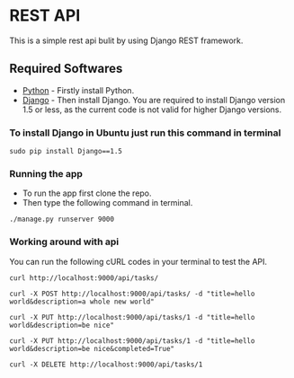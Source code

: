 # REST API
This is a simple rest api bulit by using Django REST framework.
## Required Softwares
* [Python](https://www.python.org/downloads/) - Firstly install Python. 
* [Django](https://www.djangoproject.com/download/) - Then install Django.
You are required to install Django version 1.5 or less, as the current code is not valid for higher Django versions.
### To install Django in Ubuntu just run this command in terminal
```
sudo pip install Django==1.5
```

### Running the app
* To run the app first clone the repo.
* Then type the following command in terminal.
```
./manage.py runserver 9000
```

### Working around with api
You can run the following cURL codes in your terminal to test the API.
```
curl http://localhost:9000/api/tasks/

curl -X POST http://localhost:9000/api/tasks/ -d "title=hello world&description=a whole new world"

curl -X PUT http://localhost:9000/api/tasks/1 -d "title=hello world&description=be nice"

curl -X PUT http://localhost:9000/api/tasks/1 -d "title=hello world&description=be nice&completed=True"

curl -X DELETE http://localhost:9000/api/tasks/1
```
